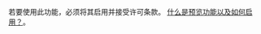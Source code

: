 若要使用此功能，必须将其启用并接受许可条款。 [什么是预览功能以及如何启用？](../admin/what-are-preview-features-how-do-i-enable-them.md)。